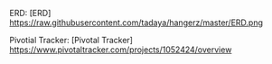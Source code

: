 



ERD:
[ERD] https://raw.githubusercontent.com/tadaya/hangerz/master/ERD.png


Pivotial Tracker:
[Pivotal Tracker] https://www.pivotaltracker.com/projects/1052424/overview



